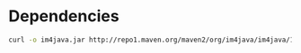 # Dependencies

```bash
curl -o im4java.jar http://repo1.maven.org/maven2/org/im4java/im4java/1.4.0/im4java-1.4.0.jar
```
